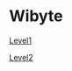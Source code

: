 # Wibyte

[Level1](Wibyte%205e3e49c713df4d36acee95b8aabbe2b6/Level1%207e7953e61fca4783a56b7a546dfc364b.md)

[Level2](Wibyte%205e3e49c713df4d36acee95b8aabbe2b6/Level2%20f7bdfdca661b4b838d77a042685c083a.md)